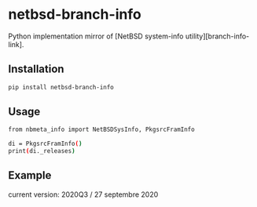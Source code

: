 # netbsd-branch-info

Python implementation mirror of [NetBSD system-info utility][branch-info-link].

[distro-info-link]: https://github.com/kiaderouiche/netbsd-branch-info

## Installation

```bash
pip install netbsd-branch-info
```

## Usage

```bash
from nbmeta_info import NetBSDSysInfo, PkgsrcFramInfo

di = PkgsrcFramInfo()
print(di._releases)
```

## Example

current version: 2020Q3 / 27 septembre 2020
